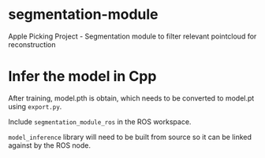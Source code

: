 # segmentation-module
Apple Picking Project - Segmentation module to filter relevant pointcloud for reconstruction


# Infer the model in Cpp
After training, model.pth is obtain, which needs to be converted to model.pt using `export.py`.

Include `segmentation_module_ros` in the ROS workspace. 

`model_inference` library will need to be built from source so it can be linked against by the ROS node.